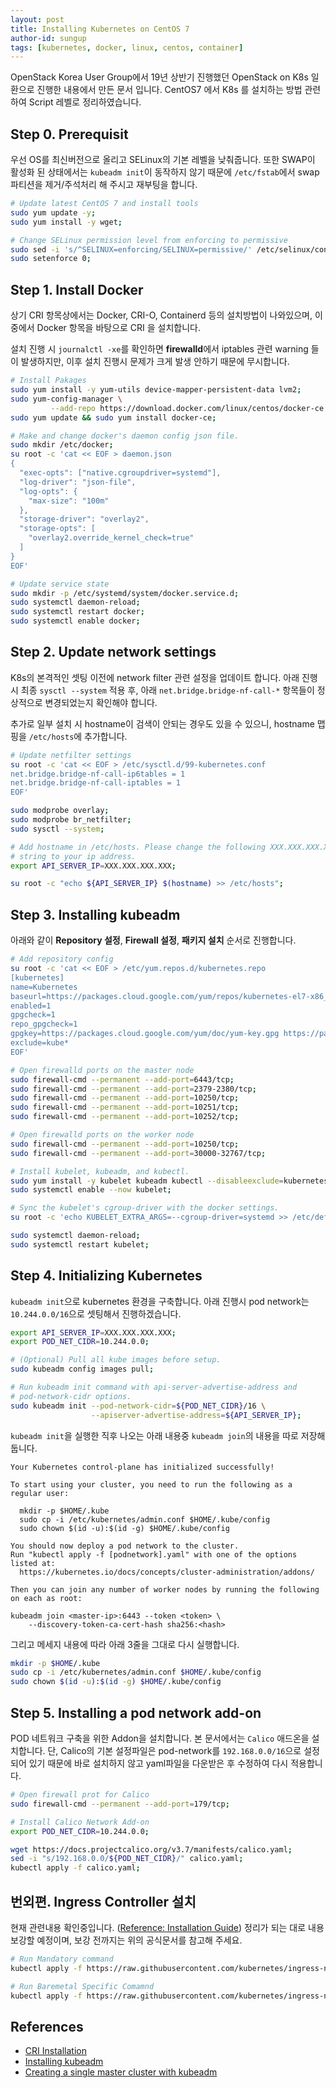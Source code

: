 ```yaml
---
layout: post
title: Installing Kubernetes on CentOS 7
author-id: sungup
tags: [kubernetes, docker, linux, centos, container]
---
```


OpenStack Korea User Group에서 19년 상반기 진행했던 OpenStack on K8s 일환으로
진행한 내용에서 만든 문서 입니다. CentOS7 에서 K8s 를 설치하는 방법 관련하여
Script 레벨로 정리하였습니다.

## Step 0. Prerequisit

우선 OS를 최신버전으로 올리고 SELinux의 기본 레벨을 낮춰줍니다. 또한 SWAP이
활성화 된 상태에서는 `kubeadm init`이 동작하지 않기 때문에 `/etc/fstab`에서
swap 파티션을 제거/주석처리 해 주시고 재부팅을 합니다.

```bash
# Update latest CentOS 7 and install tools
sudo yum update -y;
sudo yum install -y wget;

# Change SELinux permission level from enforcing to permissive
sudo sed -i 's/^SELINUX=enforcing/SELINUX=permissive/' /etc/selinux/config;
sudo setenforce 0;
```

## Step 1. Install Docker

상기 CRI 항목상에서는 Docker, CRI-O, Containerd 등의 설치방법이 나와있으며,
이중에서 Docker 항목을 바탕으로 CRI 을 설치합니다.

설치 진행 시 `journalctl -xe`를 확인하면 **firewalld**에서 iptables 관련
warning 들이 발생하지만, 이후 설치 진행시 문제가 크게 발생 안하기 때문에
무시합니다.

```bash
# Install Pakages
sudo yum install -y yum-utils device-mapper-persistent-data lvm2;
sudo yum-config-manager \
         --add-repo https://download.docker.com/linux/centos/docker-ce.repo;
sudo yum update && sudo yum install docker-ce;

# Make and change docker's daemon config json file.
sudo mkdir /etc/docker;
su root -c 'cat << EOF > daemon.json
{
  "exec-opts": ["native.cgroupdriver=systemd"],
  "log-driver": "json-file",
  "log-opts": {
    "max-size": "100m"
  },
  "storage-driver": "overlay2",
  "storage-opts": [
    "overlay2.override_kernel_check=true"
  ]
}
EOF'

# Update service state
sudo mkdir -p /etc/systemd/system/docker.service.d;
sudo systemctl daemon-reload;
sudo systemctl restart docker;
sudo systemctl enable docker;
```

## Step 2. Update network settings

K8s의 본격적인 셋팅 이전에 network filter 관련 설정을 업데이트 합니다. 아래
진행시 최종 `sysctl --system` 적용 후, 아래 `net.bridge.bridge-nf-call-*`
항목들이 정상적으로 변경되었는지 확인해야 합니다.

추가로 일부 설치 시 hostname이 검색이 안되는 경우도 있을 수 있으니, hostname
맵핑을 `/etc/hosts`에 추가합니다.

```bash
# Update netfilter settings
su root -c 'cat << EOF > /etc/sysctl.d/99-kubernetes.conf
net.bridge.bridge-nf-call-ip6tables = 1
net.bridge.bridge-nf-call-iptables = 1
EOF'

sudo modprobe overlay;
sudo modprobe br_netfilter;
sudo sysctl --system;

# Add hostname in /etc/hosts. Please change the following XXX.XXX.XXX.XXX
# string to your ip address.
export API_SERVER_IP=XXX.XXX.XXX.XXX;

su root -c "echo ${API_SERVER_IP} $(hostname) >> /etc/hosts";
```

## Step 3. Installing kubeadm

아래와 같이 **Repository 설정**, **Firewall 설정**, **패키지 설치** 순서로
진행합니다.

```bash
# Add repository config
su root -c 'cat << EOF > /etc/yum.repos.d/kubernetes.repo
[kubernetes]
name=Kubernetes
baseurl=https://packages.cloud.google.com/yum/repos/kubernetes-el7-x86_64
enabled=1
gpgcheck=1
repo_gpgcheck=1
gpgkey=https://packages.cloud.google.com/yum/doc/yum-key.gpg https://packages.cloud.google.com/yum/doc/rpm-package-key.gpg
exclude=kube*
EOF'

# Open firewalld ports on the master node
sudo firewall-cmd --permanent --add-port=6443/tcp;
sudo firewall-cmd --permanent --add-port=2379-2380/tcp;
sudo firewall-cmd --permanent --add-port=10250/tcp;
sudo firewall-cmd --permanent --add-port=10251/tcp;
sudo firewall-cmd --permanent --add-port=10252/tcp;

# Open firewalld ports on the worker node
sudo firewall-cmd --permanent --add-port=10250/tcp;
sudo firewall-cmd --permanent --add-port=30000-32767/tcp;

# Install kubelet, kubeadm, and kubectl.
sudo yum install -y kubelet kubeadm kubectl --disableexclude=kubernetes;
sudo systemctl enable --now kubelet;

# Sync the kubelet's cgroup-driver with the docker settings.
su root -c 'echo KUBELET_EXTRA_ARGS=--cgroup-driver=systemd >> /etc/default/kubelet';

sudo systemctl daemon-reload;
sudo systemctl restart kubelet;
```

## Step 4. Initializing Kubernetes

`kubeadm init`으로 kubernetes 환경을 구축합니다. 아래 진행시 pod network는
`10.244.0.0/16`으로 셋팅해서 진행하겠습니다.

```bash
export API_SERVER_IP=XXX.XXX.XXX.XXX;
export POD_NET_CIDR=10.244.0.0;

# (Optional) Pull all kube images before setup.
sudo kubeadm config images pull;

# Run kubeadm init command with api-server-advertise-address and
# pod-network-cidr options.
sudo kubeadm init --pod-network-cidr=${POD_NET_CIDR}/16 \
                  --apiserver-advertise-address=${API_SERVER_IP};
```

`kubeadm init`을 실행한 직후 나오는 아래 내용중 `kubeadm join`의 내용을 따로
저장해 둡니다.

```text
Your Kubernetes control-plane has initialized successfully!

To start using your cluster, you need to run the following as a regular user:

  mkdir -p $HOME/.kube
  sudo cp -i /etc/kubernetes/admin.conf $HOME/.kube/config
  sudo chown $(id -u):$(id -g) $HOME/.kube/config

You should now deploy a pod network to the cluster.
Run "kubectl apply -f [podnetwork].yaml" with one of the options listed at:
  https://kubernetes.io/docs/concepts/cluster-administration/addons/

Then you can join any number of worker nodes by running the following on each as root:

kubeadm join <master-ip>:6443 --token <token> \
    --discovery-token-ca-cert-hash sha256:<hash>
```

그리고 메세지 내용에 따라 아래 3줄을 그대로 다시 실행합니다.

```bash
mkdir -p $HOME/.kube
sudo cp -i /etc/kubernetes/admin.conf $HOME/.kube/config
sudo chown $(id -u):$(id -g) $HOME/.kube/config
```

## Step 5. Installing a pod network add-on

POD 네트워크 구축을 위한 Addon을 설치합니다. 본 문서에서는 `Calico` 애드온을
설치합니다. 단, Calico의 기본 설정파일은 pod-network를 `192.168.0.0/16`으로
설정되어 있기 때문에 바로 설치하지 않고 yaml파일을 다운받은 후 수정하여 다시
적용합니다.

```bash
# Open firewall prot for Calico
sudo firewall-cmd --permanent --add-port=179/tcp;

# Install Calico Network Add-on
export POD_NET_CIDR=10.244.0.0;

wget https://docs.projectcalico.org/v3.7/manifests/calico.yaml;
sed -i "s/192.168.0.0/${POD_NET_CIDR}/" calico.yaml;
kubectl apply -f calico.yaml;
```

## 번외편. Ingress Controller 설치

현재 관련내용 확인중입니다. ([Reference: Installation Guide](https://kubernetes.github.io/ingress-nginx/deploy/#prerequisite-generic-deployment-command))
정리가 되는 대로 내용 보강할 예정이며, 보강 전까지는 위의 공식문서를 참고해 주세요.

```bash
# Run Mandatory command
kubectl apply -f https://raw.githubusercontent.com/kubernetes/ingress-nginx/master/deploy/static/mandatory.yaml;

# Run Baremetal Specific Comamnd
kubectl apply -f https://raw.githubusercontent.com/kubernetes/ingress-nginx/master/deploy/static/provider/baremetal/service-nodeport.yaml
```

## References

- [CRI Installation](https://kubernetes.io/docs/setup/cri/)
- [Installing kubeadm](https://kubernetes.io/docs/setup/independent/install-kubeadm/)
- [Creating a single master cluster with kubeadm](https://kubernetes.io/docs/setup/independent/create-cluster-kubeadm/)
